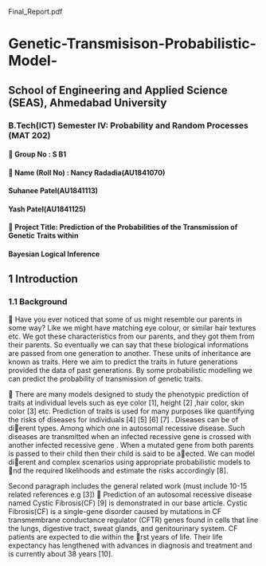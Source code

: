 Final_Report.pdf

# Genetic-Transmisison-Probabilistic-Model-
  
## School of Engineering and Applied Science (SEAS), Ahmedabad University

###  B.Tech(ICT) Semester IV: Probability and Random Processes (MAT 202)

####  Group No : S B1  
####  Name (Roll No) : Nancy Radadia(AU1841070)    
   ####                 Suhanee Patel(AU1841113)      
   ####                 Yash Patel(AU1841125)    
                   
####  Project Title: Prediction of the Probabilities of the Transmission of Genetic Traits within 
####                  Bayesian Logical Inference
                   
## 1 Introduction
  
### 1.1 Background
  
    
 Have you ever noticed that some of us might resemble our parents in some way? Like we might have
matching eye colour, or similar hair textures etc. We got these characteristics from our parents, and
they got them from their parents. So eventually we can say that these biological informations are
passed from one generation to another. These units of inheritance are known as traits. Here we aim
to predict the traits in future generations provided the data of past generations. By some probabilistic
modelling we can predict the probability of transmission of genetic traits.
  
  
 There are many models designed to study the phenotypic prediction of traits at individual levels such as
eye color [1], height [2] ,hair color, skin color [3] etc. Prediction of traits is used for many purposes like
quantifying the risks of diseases for individuals [4] [5] [6] [7] . Diseases can be of dierent types. Among
which one in autosomal recessive disease. Such diseases are transmitted when an infected recessive gene
is crossed with another infected recessive gene . When a mutated gene from both parents is passed to
their child then their child is said to be aected. We can model dierent and complex scenarios using
appropriate probabilistic models to nd the required likelihoods and estimate the risks accordingly [8].
  
Second paragraph includes the general related work (must include 10-15 related references e.g [3])
 Prediction of an autosomal recessive disease named Cystic Fibrosis(CF) [9] is demonstrated in our
base article. Cystic Fibrosis(CF) is a single-gene disorder caused by mutations in CF transmembrane
conductance regulator (CFTR) genes found in cells that line the lungs, digestive tract, sweat glands, and
genitourinary system. CF patients are expected to die within the rst years of life. Their life expectancy
has lengthened with advances in diagnosis and treatment and is currently about 38 years [10].
